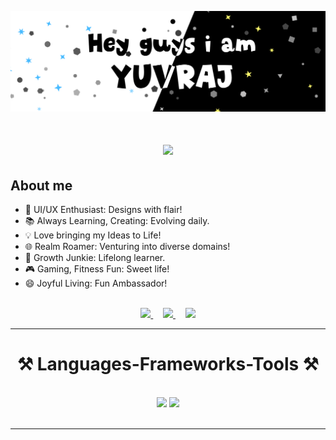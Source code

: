 ![Banner](banner.png)
<!--<h1 align="center">Code enthusiast crafting digital dreams ✨</h1>-->
<h1 align="center">
    <img src="https://readme-typing-svg.herokuapp.com?font=Amatic+SC&size=70&duration=3000&pause=1000&color=46BAFF&center=true&vCenter=true&random=true&width=500&lines=Web+Development;App+Development;Ui+%2F+Ux+Designing" />
</h1>

<h2>About me</h2>
<div>
    
- 🎨 UI/UX Enthusiast: Designs with flair!
- 📚 Always Learning, Creating: Evolving daily.
- 💡 Love bringing my Ideas to Life!
- 🌐 Realm Roamer: Venturing into diverse domains!
- 🌱 Growth Junkie: Lifelong learner.
- 🎮 Gaming, Fitness Fun: Sweet life!
- 😄 Joyful Living: Fun Ambassador!

 </div>

<br/>
 <div align="center"> 
  <a href="https://www.linkedin.com/in/yuvraj-singh-shekhawat-4404b4283" target="_blank">
    <img src="https://img.shields.io/badge/LinkedIn-0077B5?style=for-the-badge&logo=linkedin&logoColor=white" target="_blank" />
  </a>&nbsp;&nbsp;&nbsp;
  <a href="mailto:workwithyuvraj0712@gmail.com">
    <img src="https://img.shields.io/badge/Gmail-333333?style=for-the-badge&logo=gmail&logoColor=red" />
  </a>&nbsp;&nbsp;&nbsp;
  <a href="https://www.behance.net/yuvrajsingh0712" target="_blank">
     <img src="https://img.shields.io/badge/-Behance-blue?style=for-the-badge&logo=behance&logoColor=white" target="_blank" /> 
  </a>
</div>

<hr/>

<h1 align="center">⚒️ Languages-Frameworks-Tools ⚒️</h1>
<br/>
<div align="center">
    <img src="https://skillicons.dev/icons?i=html,css,javascript,react,bootstrap,mui,figma,tailwind,r" />
    <img src="https://skillicons.dev/icons?i=python,firebase,c,cpp,java" /><br>
</div>

<br/>
<hr/>




